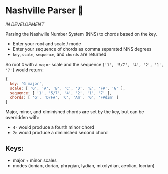 # Nashville Parser 🎸

*IN DEVELOPMENT*

Parsing the Nashville Number System (NNS) to chords based on the key.

- Enter your root and scale / mode
- Enter your sequence of chords as comma separated NNS degrees
- `key`, `scale`, `sequence`, and `chords` are returned

So root `G` with a `major` scale and the sequence `['1', '5/7', '4', '2', '1', '7']` would return:

```js
{
  key: 'G major',
  scale: [ 'G', 'A', 'B', 'C', 'D', 'E', 'F#', 'G' ],
  sequence: [ '1', '5/7', '4', '2', '1', '7' ],
  chords: [ 'G', 'D/F#', 'C', 'Am', 'G', 'F#dim' ]
}
```

Major, minor, and diminished chords are set by the key, but can be overridden with:
- `4-` would produce a fourth minor chord
- `2o` would produce a diminished second chord

## Keys:
- major + minor scales
- modes (ionian, dorian, phrygian, lydian, mixolydian, aeolian, locrian)
